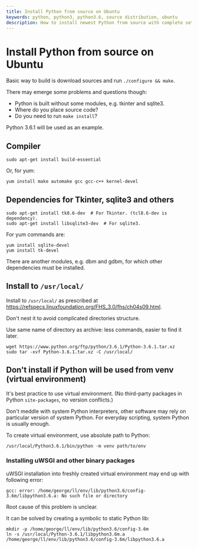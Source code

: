 ```yaml
---
title: Install Python from source on Ubuntu
keywords: python, python3, python3.6, source distribution, ubuntu
description: How to install newest Python from source with complete set of dependencies.
---
```


# Install Python from source on Ubuntu

Basic way to build is download sources and run `./configure && make`.

There may emerge some problems and questions though:

- Python is built without some modules, e.g. tkinter and sqlite3.
- Where do you place source code?
- Do you need to run `make install`?

Python 3.6.1 will be used as an example.

## Compiler

```
sudo apt-get install build-essential
```

Or, for yum:

```
yum install make automake gcc gcc-c++ kernel-devel
```

## Dependencies for Tkinter, sqlite3 and others

```
sudo apt-get install tk8.6-dev  # For Tkinter. (tcl8.6-dev is dependency).
sudo apt-get install libsqlite3-dev  # For sqlite3.
```

For yum commands are:

```
yum install sqlite-devel
yum install tk-devel
```

There are another modules, e.g. dbm and gdbm, for which other dependencies must be installed. 

## Install to `/usr/local/`

Install to `/usr/local/` as prescribed at https://refspecs.linuxfoundation.org/FHS_3.0/fhs/ch04s09.html.

Don't nest it to avoid complicated directories structure.

Use same name of directory as archive: less commands, easier to find it later.

```
wget https://www.python.org/ftp/python/3.6.1/Python-3.6.1.tar.xz
sudo tar -xvf Python-3.6.1.tar.xz -C /usr/local/
```

## Don't install if Python will be used from venv (virtual environment)

It's best practice to use virtual environment. (No third-party packages in Python `site-packages`, no version conflicts.)

Don't meddle with system Python interpreters, other software may rely on particular version of system Python. For everyday scripting, system Python is usually enough.

To create virtual environment, use absolute path to Python:

```
/usr/local/Python3.6.1/bin/python -m venv path/to/env
```

### Installing uWSGI and other binary packages

uWSGI installation into freshly created virtual environment may end up with following error:

```
gcc: error: /home/george/ll/env/lib/python3.6/config-3.6m/libpython3.6.a: No such file or directory
```

Root cause of this problem is unclear.

It can be solved by creating a symbolic to static Python lib:

```
mkdir -p /home/george/ll/env/lib/python3.6/config-3.6m
ln -s /usr/local/Python-3.6.1/libpython3.6m.a /home/george/ll/env/lib/python3.6/config-3.6m/libpython3.6.a
```

